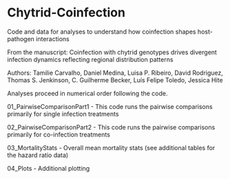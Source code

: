 # Chytrid-Coinfection
Code and data for analyses to understand how coinfection shapes host-pathogen interactions

From the manuscript: Coinfection with chytrid genotypes drives divergent infection dynamics reflecting
regional distribution patterns

Authors: Tamilie Carvalho, Daniel Medina, Luisa P. Ribeiro, David Rodriguez, Thomas S.
Jenkinson, C. Guilherme Becker, Luís Felipe Toledo, Jessica Hite 

Analyses proceed in numerical order following the code. 

01_PairwiseComparisonPart1 - This code runs the pairwise comparisons primarily for single infection treatments

02_PairwiseComparisonPart2 - This code runs the pairwise comparisons primarily for co-infection treatments

03_MortalityStats - Overall mean mortality stats (see additional tables for the hazard ratio data)

04_Plots - Additional plotting 

